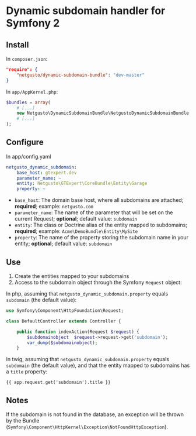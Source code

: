 # Dynamic subdomain handler for Symfony 2

## Install

In `composer.json`:

```json
"require": {
    "netgusto/dynamic-subdomain-bundle": "dev-master"
}
```

In `app/AppKernel.php`:

```php
$bundles = array(
    # [...]
    new Netgusto\DynamicSubdomainBundle\NetgustoDynamicSubdomainBundle(),
    # [...]
);
```

## Configure

In app/config.yaml

```yaml
netgusto_dynamic_subdomain:
    base_host: gtexpert.dev
    parameter_name: ~
    entity: Netgusto\GTExpert\CoreBundle\Entity\Garage
    property: ~
```

* `base_host`: The domain base host, where all subdomains are attached; **required**; example: `netgusto.com`
* `parameter_name`: The name of the parameter that will be set on the current Request; **optional**; default value: `subdomain`
* `entity`: The class or Doctrine alias of the entity mapped to subdomains; **required**; example: `Acme\DemoBundle\Entity\MySite`
* `property`: The name of the property storing the subdomain name in your entity; **optional**; default value: `subdomain`

## Use

1. Create the entities mapped to your subdomains
2. Access to the subdomain object through the Symfony `Request` object:

In php, assuming that `netgusto_dynamic_subdomain.property` equals `subdomain` (the default value):

```php
use Symfony\Component\HttpFoundation\Request;

class DefaultController extends Controller {

    public function indexAction(Request $request) {
        $subdomainobject  $request->request->get('subdomain');
        var_dump($subdomainobject);
    }

```

In twig, assuming that `netgusto_dynamic_subdomain.property` equals `subdomain` (the default value), and that the entity mapped to subdomains has a `title` property:

```twig
{{ app.request.get('subdomain').title }}
```

## Notes

If the subdomain is not found in the database, an exception will be thrown by the Bundle (`Symfony\Component\HttpKernel\Exception\NotFoundHttpException`).

